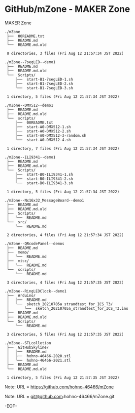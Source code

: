# GitHub/mZone - MAKER Zone

MAKER Zone

    ./mZone
     ├──  00README.txt
     ├──  README.md
     └──  README.md.old
     
     0 directories, 3 files (Fri Aug 12 21:57:34 JST 2022)

    ./mZone--7segLED--demo1
     ├──  README.md
     ├──  README.md.old
     └──  Scripts/
         ├──  start-B1-7segLED-1.sh
         ├──  start-B1-7segLED-2.sh
         └──  start-B1-7segLED-3.sh
     
     1 directory, 5 files (Fri Aug 12 21:57:34 JST 2022)

    ./mZone--DMX512--demo1
     ├──  README.md
     ├──  README.md.old
     └──  scripts/
         ├──  00README.txt
         ├──  start-A0-DMX512-1.sh
         ├──  start-A0-DMX512-2.sh
         ├──  start-A0-DMX512-3-random.sh
         └──  start-A0-DMX512-4.sh
     
     1 directory, 7 files (Fri Aug 12 21:57:34 JST 2022)

    ./mZone--ILI9341--demo1
     ├──  README.md
     ├──  README.md.old
     └──  Scripts/
         ├──  start-B0-ILI9341-1.sh
         ├──  start-B0-ILI9341-2.sh
         └──  start-B0-ILI9341-3.sh
     
     1 directory, 5 files (Fri Aug 12 21:57:34 JST 2022)

    ./mZone--Nx16x32_MessageBoard--demo1
     ├──  README.md
     ├──  README.md.old
     ├──  Scripts/
     │   └──  README.md
     └──  src/
         └──  README.md
     
     2 directories, 4 files (Fri Aug 12 21:57:34 JST 2022)

    ./mZone--QRcodePanel--demos
     ├──  README.md
     ├──  memo/
     │   └──  README.md
     ├──  misc/
     │   └──  README.md
     └──  scripts/
         └──  README.md
     
     3 directories, 4 files (Fri Aug 12 21:57:35 JST 2022)

    ./mZone--RingLEDClock--demo1
     ├──  Arduino/
     │   ├──  README.md
     │   └──  sketch_20210705a_strandtest_for_ICS_T3/
     │       └──  sketch_20210705a_strandtest_for_ICS_T3.ino
     ├──  README.md
     ├──  README.md.old
     └──  Scripts/
         └──  README.md
     
     3 directories, 5 files (Fri Aug 12 21:57:35 JST 2022)

    ./mZone--STLcolletion
     ├──  GitHubSkyline/
     │   ├──  README.md
     │   ├──  hohno-46466-2020.stl
     │   └──  hohno-46466-2021.stl
     ├──  README.md
     └──  README.md.old
     
     1 directory, 5 files (Fri Aug 12 21:57:35 JST 2022)


Note: URL = https://github.com/hohno-46466/mZone

Note: URL = git@github.com:hohno-46466/mZone.git

-EOF-


